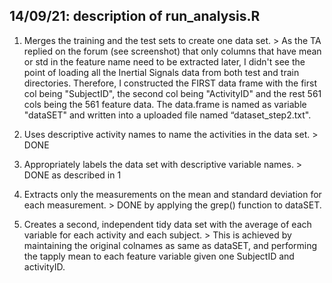 ## 14/09/21: description of run\_analysis.R

1.  Merges the training and the test sets to create one data set. \> As
    the TA replied on the forum (see screenshot) that only columns that
    have mean or std in the feature name need to be extracted later, I
    didn't see the point of loading all the Inertial Signals data from
    both test and train directories. Therefore, I constructed the FIRST
    data frame with the first col being "SubjectID", the second col
    being "ActivityID" and the rest 561 cols being the 561 feature data.
    The data.frame is named as variable "dataSET" and written into a
    uploaded file named “dataset\_step2.txt".

2.  Uses descriptive activity names to name the activities in the data
    set. \> DONE

3.  Appropriately labels the data set with descriptive variable names.
    \> DONE as described in 1

4.  Extracts only the measurements on the mean and standard deviation
    for each measurement. \> DONE by applying the grep() function to
    dataSET.

5.  Creates a second, independent tidy data set with the average of each
    variable for each activity and each subject. \> This is achieved by
    maintaining the original colnames as same as dataSET, and performing
    the tapply mean to each feature variable given one SubjectID and
    activityID.


